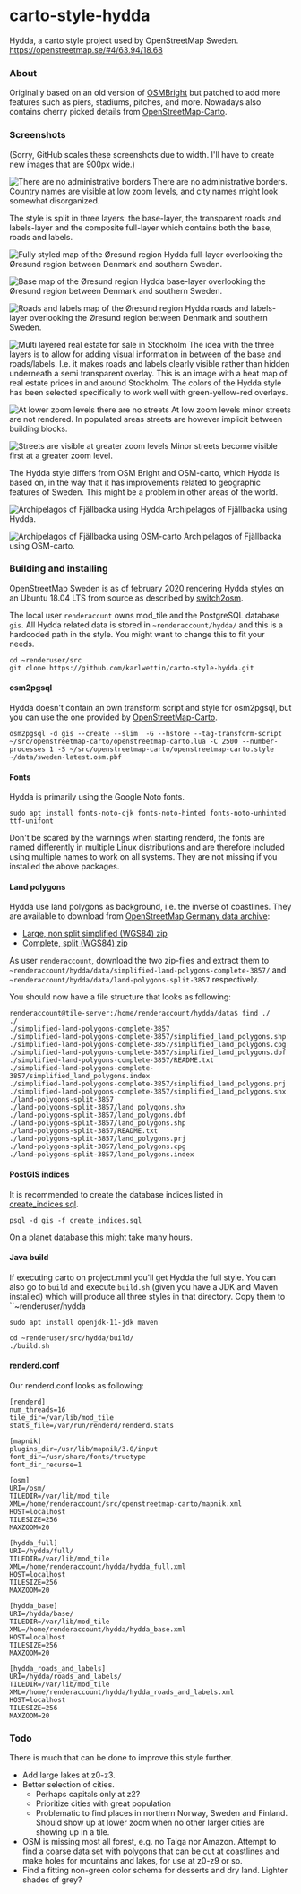 carto-style-hydda
====================

Hydda, a carto style project used by OpenStreetMap Sweden.
https://openstreetmap.se/#4/63.94/18.68

### About

Originally based on an old version of [OSMBright](https://github.com/mapbox/osm-bright) but patched to add more features such as piers, stadiums, pitches, and more. Nowadays also contains cherry picked details from [OpenStreetMap-Carto](https://github.com/gravitystorm/openstreetmap-carto).  

### Screenshots
(Sorry, GitHub scales these screenshots due to width. I'll have to create new images that are 900px wide.)


![There are no administrative borders](https://raw.githubusercontent.com/karlwettin/carto-style-hydda/master/docs/screenshots/countries.png)
There are no administrative borders. Country names are visible at low zoom levels, and city names might look somewhat disorganized.

The style is split in three layers: the base-layer, the transparent roads and labels-layer and the composite full-layer which contains both the base, roads and labels.

![Fully styled map of the Øresund region](https://raw.githubusercontent.com/karlwettin/carto-style-hydda/master/docs/screenshots/full_oresund.png)
Hydda full-layer overlooking the Øresund region between Denmark and southern Sweden.

![Base map of the Øresund region](https://raw.githubusercontent.com/karlwettin/carto-style-hydda/master/docs/screenshots/base_oresund.png)
Hydda base-layer overlooking the Øresund region between Denmark and southern Sweden.

![Roads and labels map of the Øresund region](https://raw.githubusercontent.com/karlwettin/carto-style-hydda/master/docs/screenshots/roads_and_labels_oresund.png)
Hydda roads and labels-layer overlooking the Øresund region between Denmark and southern Sweden.
 
![Multi layered real estate for sale in Stockholm](https://raw.githubusercontent.com/karlwettin/carto-style-hydda/master/docs/screenshots/real_estate_stockholm.png)
The idea with the three layers is to allow for adding visual information in between of the base and roads/labels. I.e. it makes roads and labels clearly visible rather than hidden underneath a semi transparent overlay. This is an image with a heat map of real estate prices in and around Stockholm. The colors of the Hydda style has been selected specifically to work well with green-yellow-red overlays.

![At lower zoom levels there are no streets](https://raw.githubusercontent.com/karlwettin/carto-style-hydda/master/docs/screenshots/no_streets.png)
At low zoom levels minor streets are not rendered. In populated areas streets are however implicit between building blocks. 

![Streets are visible at greater zoom levels](https://raw.githubusercontent.com/karlwettin/carto-style-hydda/master/docs/screenshots/streets.png)
Minor streets become visible first at a greater zoom level.

The Hydda style differs from OSM Bright and OSM-carto, which Hydda is based on, in the way that it has improvements related to geographic features of Sweden. This might be a problem in other areas of the world.
 
![Archipelagos of Fjällbacka using Hydda](https://raw.githubusercontent.com/karlwettin/carto-style-hydda/master/docs/screenshots/archipelagos_hydda.png)
Archipelagos of Fjällbacka using Hydda.

![Archipelagos of Fjällbacka using OSM-carto](https://raw.githubusercontent.com/karlwettin/carto-style-hydda/master/docs/screenshots/archipelagos_osm.png)
Archipelagos of Fjällbacka using OSM-carto.

### Building and installing
OpenStreetMap Sweden is as of february 2020 rendering Hydda styles on an Ubuntu 18.04 LTS from source as described by [switch2osm](https://switch2osm.org/serving-tiles/manually-building-a-tile-server-18-04-lts/).

The local user ``renderaccunt`` owns mod_tile and the PostgreSQL database ``gis``. 
All Hydda related data is stored in ``~renderaccount/hydda/`` and this is a hardcoded path in the style. You might want to change this to fit your needs.

```
cd ~renderuser/src
git clone https://github.com/karlwettin/carto-style-hydda.git
```

#### osm2pgsql
Hydda doesn't contain an own transform script and style for osm2pgsql, but you can use the one provided by [OpenStreetMap-Carto](https://github.com/gravitystorm/openstreetmap-carto).

``osm2pgsql -d gis --create --slim  -G --hstore --tag-transform-script ~/src/openstreetmap-carto/openstreetmap-carto.lua -C 2500 --number-processes 1 -S ~/src/openstreetmap-carto/openstreetmap-carto.style ~/data/sweden-latest.osm.pbf``

#### Fonts
Hydda is primarily using the Google Noto fonts.

``sudo apt install fonts-noto-cjk fonts-noto-hinted fonts-noto-unhinted ttf-unifont``

Don't be scared by the warnings when starting renderd, the fonts are named differently in multiple Linux distributions
and are therefore included using multiple names to work on all systems. They are not missing if you installed the above packages.

#### Land polygons
Hydda use land polygons as background, i.e. the inverse of coastlines. They are available to download from [OpenStreetMap Germany data archive](https://osmdata.openstreetmap.de/data/land-polygons.html):

* [Large, non split simplified (WGS84) zip](https://osmdata.openstreetmap.de/download/simplified-land-polygons-complete-3857.zip)
* [Complete, split (WGS84) zip](https://osmdata.openstreetmap.de/download/land-polygons-split-3857.zip)

As user ``renderaccount``, download the two zip-files and extract them to ``~renderaccount/hydda/data/simplified-land-polygons-complete-3857/`` and ``~renderaccount/hydda/data/land-polygons-split-3857`` respectively. 

You should now have a file structure that looks as following:

```
renderaccount@tile-server:/home/renderaccount/hydda/data$ find ./
./
./simplified-land-polygons-complete-3857
./simplified-land-polygons-complete-3857/simplified_land_polygons.shp
./simplified-land-polygons-complete-3857/simplified_land_polygons.cpg
./simplified-land-polygons-complete-3857/simplified_land_polygons.dbf
./simplified-land-polygons-complete-3857/README.txt
./simplified-land-polygons-complete-3857/simplified_land_polygons.index
./simplified-land-polygons-complete-3857/simplified_land_polygons.prj
./simplified-land-polygons-complete-3857/simplified_land_polygons.shx
./land-polygons-split-3857
./land-polygons-split-3857/land_polygons.shx
./land-polygons-split-3857/land_polygons.dbf
./land-polygons-split-3857/land_polygons.shp
./land-polygons-split-3857/README.txt
./land-polygons-split-3857/land_polygons.prj
./land-polygons-split-3857/land_polygons.cpg
./land-polygons-split-3857/land_polygons.index
```

#### PostGIS indices
It is recommended to create the database indices listed in [create_indices.sql](https://raw.githubusercontent.com/karlwettin/carto-style-hydda/master/create_indices.sql).

``psql -d gis -f create_indices.sql``

On a planet database this might take many hours.

#### Java build
If executing carto on project.mml you'll get Hydda the full style. You can also go to ``build`` and execute ``build.sh`` (given you have a JDK and Maven installed) which will produce all three styles in that directory. Copy them to ``~renderuser/hydda 

``sudo apt install openjdk-11-jdk maven``

```
cd ~renderuser/src/hydda/build/
./build.sh
```


#### renderd.conf
Our renderd.conf looks as following:

```
[renderd]
num_threads=16
tile_dir=/var/lib/mod_tile
stats_file=/var/run/renderd/renderd.stats

[mapnik]
plugins_dir=/usr/lib/mapnik/3.0/input
font_dir=/usr/share/fonts/truetype
font_dir_recurse=1

[osm]
URI=/osm/
TILEDIR=/var/lib/mod_tile
XML=/home/renderaccount/src/openstreetmap-carto/mapnik.xml
HOST=localhost
TILESIZE=256
MAXZOOM=20

[hydda_full]
URI=/hydda/full/
TILEDIR=/var/lib/mod_tile
XML=/home/renderaccount/hydda/hydda_full.xml
HOST=localhost
TILESIZE=256
MAXZOOM=20

[hydda_base]
URI=/hydda/base/
TILEDIR=/var/lib/mod_tile
XML=/home/renderaccount/hydda/hydda_base.xml
HOST=localhost
TILESIZE=256
MAXZOOM=20

[hydda_roads_and_labels]
URI=/hydda/roads_and_labels/
TILEDIR=/var/lib/mod_tile
XML=/home/renderaccount/hydda/hydda_roads_and_labels.xml
HOST=localhost
TILESIZE=256
MAXZOOM=20
```

### Todo

There is much that can be done to improve this style further.
* Add large lakes at z0-z3.
* Better selection of cities. 
  * Perhaps capitals only at z2?
  * Prioritize cities with great population
  * Problematic to find places in northern Norway, Sweden and Finland. Should show up at lower zoom when no other larger cities are showing up in a tile.
* OSM is missing most all forest, e.g. no Taiga nor Amazon. Attempt to find a coarse data set with polygons that can be cut at coastlines and make holes for mountains and lakes, for use at z0-z9 or so.
* Find a fitting non-green color schema for desserts and dry land. Lighter shades of grey?
